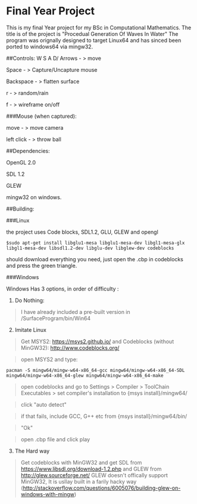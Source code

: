 # Final Year Project

This is my final Year project for my BSc in Computational Mathematics.
The title is of the project is "Procedual Generation Of Waves In Water"
The program was orignally designed to target Linux64 and has sinced been ported to windows64 via mingw32.

##Controls:
W S A D/ Arrows - > move

Space - > Capture/Uncapture mouse

Backspace - > flatten surface

r - > random/rain

f - > wireframe on/off

###Mouse (when captured):

move - > move camera

left click - > throw ball

##Dependencies:

OpenGL 2.0

SDL 1.2

GLEW

mingw32 on windows.

##Building:

###Linux

the project uses Code blocks, SDL1.2, GLU, GLEW and opengl

    $sudo apt-get install libglu1-mesa libglu1-mesa-dev libgl1-mesa-glx libgl1-mesa-dev libsdl1.2-dev libglu-dev libglew-dev codeblocks

should download everything you need, just open the .cbp in codeblocks and press the green triangle.

###Windows

Windows Has 3 options, in order of difficulty :

1. Do Nothing:

>I have already included a pre-built version in /SurfaceProgram/bin/Win64

2. Imitate Linux

>Get MSYS2: https://msys2.github.io/ and Codeblocks (without MinGW32): http://www.codeblocks.org/

>open MSYS2 and type:

    pacman -S mingw64/mingw-w64-x86_64-gcc mingw64/mingw-w64-x86_64-SDL mingw64/mingw-w64-x86_64-glew mingw64/mingw-w64-x86_64-make

>open codeblocks and go to Settings > Compiler > ToolChain Executables > set compiler's installation to {msys install}/mingw64/

>click "auto detect"

> if that fails, include GCC, G++ etc from {msys install}/mingw64/bin/


>"Ok"

>open .cbp file and click play

3. The Hard way

>Get codeblocks with MinGW32 and get SDL from https://www.libsdl.org/download-1.2.php and GLEW from http://glew.sourceforge.net/
GLEW doesn't offically support MinGW32, It is usllay built in a farily hacky way (http://stackoverflow.com/questions/6005076/building-glew-on-windows-with-mingw)
